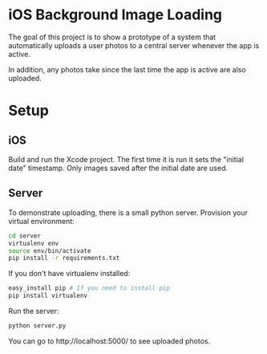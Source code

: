 # iOS Background Image Loading

The goal of this project is to show a prototype of a system that
automatically uploads a user photos to a central server whenever the app
is active.

In addition, any photos take since the last time the app is active are
also uploaded.

# Setup

## iOS

Build and run the Xcode project. The first time it is run it sets the
"initial date" timestamp. Only images saved after the initial date are
used.

## Server

To demonstrate uploading, there is a small python server. Provision your
virtual environment:

```bash
cd server
virtualenv env
source env/bin/activate
pip install -r requirements.txt
```

If you don't have virtualenv installed:

```bash
easy_install pip # If you need to install pip
pip install virtualenv
```

Run the server:

```bash
python server.py
```

You can go to http://localhost:5000/ to see uploaded photos.
